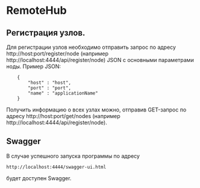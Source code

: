 # RemoteHub

## Регистрация узлов.

Для регистрации узлов необходимо отправить запрос по адресу http://host:port/register/node
(например http://localhost:4444/api/register/node) JSON с основными параметрами ноды.
Пример JSON:

```
    {
        "host" : "host",
        "port" : "port",
        "name" : "applicationName"
    }
```

Получить информацию о всех узлах можно, отправив GET-запрос по адресу 
http://host:port/get/nodes (например http://localhost:4444/api/register/node).

## Swagger

В случае успешного запуска программы по адресу 

    http://localhost:4444/swagger-ui.html

будет доступен Swagger.